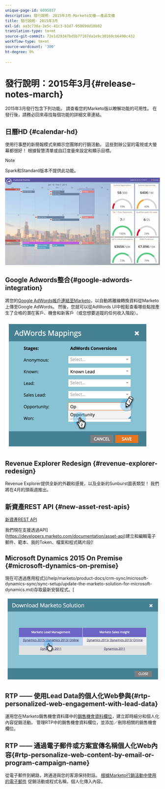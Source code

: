 ```yaml
---
unique-page-id: 6095037
description: 發行說明- 2015年3月-Marketo文檔——產品文檔
title: 發行說明- 2015年3月
exl-id: aa3c738a-2e5c-41c3-b1d7-95869dd10b02
translation-type: tm+mt
source-git-commit: 72e1d29347bd5b77107da1e9c30169cb6490c432
workflow-type: tm+mt
source-wordcount: '300'
ht-degree: 0%

---
```


# 發行說明：2015年3月{#release-notes-march}

2015年3月發行包含下列功能。 請查看您的Marketo版以瞭解功能的可用性。 在發行後，請務必回來尋找每個功能的詳細文章連結。

## 日曆HD {#calendar-hd}

使用行事歷的新簡報模式來顯示您團隊的行銷活動。 這些對辦公室的電視或大螢幕都很好！ 根據智慧清單或自訂度量來設定和顯示目標。

>[!NOTE]
>
>Spark和Standard版本不提供此功能。

![](assets/image2015-3-23-11-3a39-3a15.png)

## Google Adwords整合{#google-adwords-integration}

將您的[Google AdWords帳戶連結至Marketo](/help/marketo/product-docs/administration/additional-integrations/add-google-adwords-as-a-launchpoint-service.md)，以自動將離線轉換資料從Marketo上傳至Google AdWords。 然後，您就可以從AdWords UI中輕鬆查看哪些點按產生了合格的潛在客戶、機會和新客戶（或您想要追蹤的任何收入階段）。

![](assets/image2015-3-23-11-3a50-3a55.png)

## Revenue Explorer Redesign {#revenue-explorer-redesign}

Revenue Explorer提供全新的外觀和感覺，以及全新的Sunburst圖表類型！ 我們將在4月的頭兩週推出。

## 新資產REST API {#new-asset-rest-apis}

[新資產REST API](https://developers.marketo.com/)

我們現在支援透過API](https://developers.marketo.com/documentation/asset-api)建立和編輯電子郵件、範本、我的Token、檔案和程式碼片段[!

## Microsoft Dynamics 2015 On Premise {#microsoft-dynamics-on-premise}

現在可透過應用程式](/help/marketo/product-docs/crm-sync/microsoft-dynamics-sync/sync-setup/update-the-marketo-solution-for-microsoft-dynamics.md)存取最新安裝程式。[

![](assets/image2015-3-23-11-3a47-3a16.png)

## RTP —— 使用Lead Data的個人化Web參與{#rtp-personalized-web-engagement-with-lead-data}

運用您在Marketo銷售機會資料庫中的[銷售機會資料欄位](/help/marketo/product-docs/web-personalization/using-web-segments/manage-person-data.md)，建立即時細分和個人化內容促銷活動。 管理RTP中的銷售機會資料欄位，並添加／刪除相關的銷售機會欄位。

## RTP —— 通過電子郵件或方案宣傳名稱個人化Web內容{#rtp-personalize-web-content-by-email-or-program-campaign-name}

從電子郵件到網路，跨通道與您的客源保持對話。 [根據Marketo行銷活動中使用的電子郵件](/help/marketo/product-docs/web-personalization/using-web-segments/web-segments.md) 促銷活動或程式名稱，個人化傳入內容。
